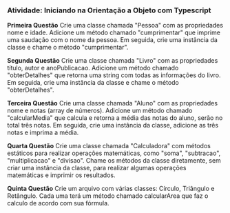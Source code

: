 <h3> Atividade: Iniciando na Orientação a Objeto com Typescript </h3>

**Primeira Questão**
Crie uma classe chamada "Pessoa" com as propriedades nome e idade. Adicione um método chamado "cumprimentar" que imprime uma saudação com o nome da pessoa. Em seguida, crie uma instância da classe e chame o método "cumprimentar".

**Segunda Questão**
Crie uma classe chamada "Livro" com as propriedades título, autor e anoPublicacao. Adicione um método chamado "obterDetalhes" que retorna uma string com todas as informações do livro. Em seguida, crie uma instância da classe e chame o método "obterDetalhes".

**Terceira Questão**
Crie uma classe chamada "Aluno" com as propriedades nome e notas (array de números). Adicione um método chamado "calcularMedia" que calcula e retorna a média das notas do aluno, serão no total três notas. Em seguida, crie uma instância da classe, adicione as três notas e imprima a média.

**Quarta Questão**
Crie uma classe chamada "Calculadora" com métodos estáticos para realizar operações matemáticas, como "soma", "subtracao", "multiplicacao" e "divisao". Chame os métodos da classe diretamente, sem criar uma instância da classe, para realizar algumas operações matemáticas e imprimir os resultados.

**Quinta Questão**
Crie um arquivo com várias classes:
Círculo, Triângulo e Retângulo.
Cada uma terá um método chamado calcularArea que faz o calculo de acordo com sua fórmula.

